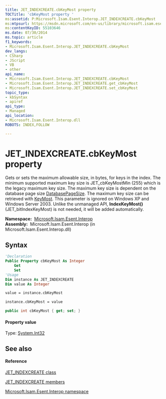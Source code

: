 ```yaml
---
title: JET_INDEXCREATE.cbKeyMost property 
TOCTitle: 'cbKeyMost property '
ms:assetid: P:Microsoft.Isam.Esent.Interop.JET_INDEXCREATE.cbKeyMost
ms:mtpsurl: https://msdn.microsoft.com/en-us/library/microsoft.isam.esent.interop.jet_indexcreate.cbkeymost(v=EXCHG.10)
ms:contentKeyID: 55103646
ms.date: 07/30/2014
ms.topic: article
f1_keywords:
- Microsoft.Isam.Esent.Interop.JET_INDEXCREATE.cbKeyMost
dev_langs:
- CSharp
- JScript
- VB
- other
api_name: 
- Microsoft.Isam.Esent.Interop.JET_INDEXCREATE.cbKeyMost
- Microsoft.Isam.Esent.Interop.JET_INDEXCREATE.get_cbKeyMost
- Microsoft.Isam.Esent.Interop.JET_INDEXCREATE.set_cbKeyMost
topic_type: 
- kbSyntax
- apiref
api_type: 
- Managed
api_location: 
- Microsoft.Isam.Esent.Interop.dll
ROBOTS: INDEX,FOLLOW

---
```


# JET_INDEXCREATE.cbKeyMost property

Gets or sets the maximum allowable size, in bytes, for keys in the index. The minimum supported maximum key size is JET_cbKeyMostMin (255) which is the legacy maximum key size. The maximum key size is dependent on the database page size [DatabasePageSize](hh596135\(v=exchg.10\).md). The maximum key size can be retrieved with [KeyMost](dn351156\(v=exchg.10\).md). This parameter is ignored on Windows XP and Windows Server 2003. Unlike the unmanaged API, **IndexKeyMost()** (JET_bitIndexKeyMost) is not needed, it will be added automatically.

**Namespace:**  [Microsoft.Isam.Esent.Interop](hh596136\(v=exchg.10\).md)  
**Assembly:**  Microsoft.Isam.Esent.Interop (in Microsoft.Isam.Esent.Interop.dll)

## Syntax

``` vb
'Declaration
Public Property cbKeyMost As Integer
    Get
    Set
'Usage
Dim instance As JET_INDEXCREATE
Dim value As Integer

value = instance.cbKeyMost

instance.cbKeyMost = value
```

``` csharp
public int cbKeyMost { get; set; }
```

#### Property value

Type: [System.Int32](https://docs.microsoft.com/dotnet/api/system.int32?redirectedfrom=MSDN)  

## See also

#### Reference

[JET_INDEXCREATE class](dn335112\(v=exchg.10\).md)

[JET_INDEXCREATE members](dn335151\(v=exchg.10\).md)

[Microsoft.Isam.Esent.Interop namespace](hh596136\(v=exchg.10\).md)

